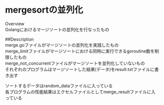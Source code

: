 mergesortの並列化
================
Overview  
Golangにおけるマージソートの並列化を行なったもの

##Description  
merge.goファイルがマージソートの並列化を実践したもの  
merge_limitファイルがマージソートにおける同時に実行できるgoroutine数を制限したもの  
merge_not_concurrentファイルがマージソートを並列化していないもの  
それぞれのプログラムはマージソートした結果(データ)をresult.txtファイルに書き出す  
  
ソートするデータはrandom_dataファイルに入っている  
各プログラムの性能結果はエクセルファイルとしてmerge_resultファイルに入っている  